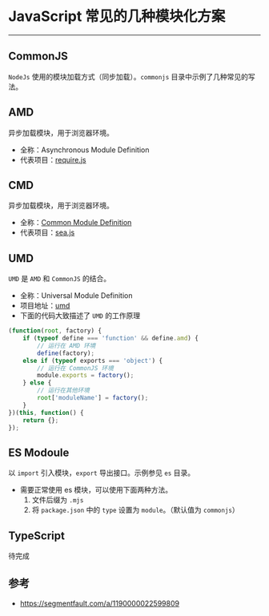 # JavaScript 常见的几种模块化方案
---

## CommonJS
`NodeJs` 使用的模块加载方式（同步加载）。`commonjs` 目录中示例了几种常见的写法。


## AMD
异步加载模块，用于浏览器环境。

- 全称：Asynchronous Module Definition
- 代表项目：[require.js](https://requirejs.org/)


## CMD
异步加载模块，用于浏览器环境。

- 全称：[Common Module Definition](https://github.com/seajs/seajs/issues/242)
- 代表项目：[sea.js](https://github.com/seajs/seajs)


## UMD
`UMD` 是 `AMD` 和 `CommonJS` 的结合。 

- 全称：Universal Module Definition
- 项目地址：[umd](https://github.com/umdjs/umd)
- 下面的代码大致描述了 `UMD` 的工作原理
```js
(function(root, factory) {
    if (typeof define === 'function' && define.amd) {
        // 运行在 AMD 环境
        define(factory);
    else if (typeof exports === 'object') {
        // 运行在 CommonJS 环境
        module.exports = factory();
    } else {
        // 运行在其他环境
        root['moduleName'] = factory();
    }
})(this, function() {
    return {};
});
```


## ES Modoule
以 `import` 引入模块，`export` 导出接口。示例参见 `es` 目录。

- 需要正常使用 es 模块，可以使用下面两种方法。
    1. 文件后缀为 `.mjs` 
    2. 将 `package.json` 中的 `type` 设置为 `module`。（默认值为 `commonjs`）


## TypeScript
待完成

## 参考
- https://segmentfault.com/a/1190000022599809
